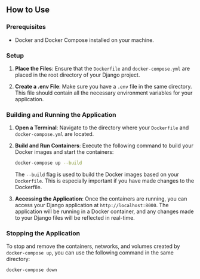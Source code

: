 ## How to Use

### Prerequisites
- Docker and Docker Compose installed on your machine.

### Setup

1. **Place the Files**: Ensure that the `Dockerfile` and `docker-compose.yml` are placed in the root directory of your Django project.

2. **Create a .env File**: Make sure you have a `.env` file in the same directory. This file should contain all the necessary environment variables for your application.

### Building and Running the Application

1. **Open a Terminal**: Navigate to the directory where your `Dockerfile` and `docker-compose.yml` are located.

2. **Build and Run Containers**: Execute the following command to build your Docker images and start the containers:

    ```bash
    docker-compose up --build
    ```

    The `--build` flag is used to build the Docker images based on your `Dockerfile`. This is especially important if you have made changes to the Dockerfile.

3. **Accessing the Application**: Once the containers are running, you can access your Django application at `http://localhost:8000`. The application will be running in a Docker container, and any changes made to your Django files will be reflected in real-time.

### Stopping the Application

To stop and remove the containers, networks, and volumes created by `docker-compose up`, you can use the following command in the same directory:

```bash
docker-compose down
